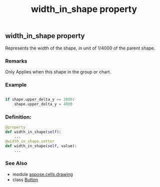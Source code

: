 ﻿---
title: width_in_shape property
second_title: Aspose.Cells for Python via .NET API References
description: 
type: docs
weight: 1170
url: /aspose.cells.drawing/button/width_in_shape/
is_root: false
---

## width_in_shape property


Represents the width of the shape, in unit of 1/4000 of the parent shape.

### Remarks 


Only Applies when this shape in the group or chart.

### Example 


```python

if shape.upper_delta_y == 2000:
    shape.upper_delta_y = 4000

```
### Definition:
```python
@property
def width_in_shape(self):
    ...
@width_in_shape.setter
def width_in_shape(self, value):
    ...
```

### See Also
* module [aspose.cells.drawing](../../)
* class [Button](/cells/python-net/aspose.cells.drawing/button)
